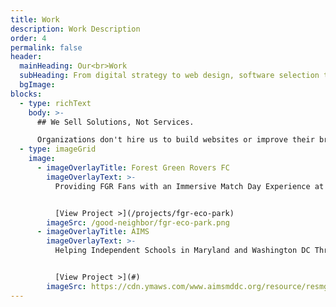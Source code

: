 ```yaml
---
title: Work
description: Work Description
order: 4
permalink: false
header:
  mainHeading: Our<br>Work
  subHeading: From digital strategy to web design, software selection to technology consulting, our work is geared toward helping you do good, <i>better</i>.
  bgImage:
blocks:
  - type: richText
    body: >-
      ## We Sell Solutions, Not Services.

      Organizations don't hire us to build websites or improve their branding. They partner with us to fix pain points, improve outcomes, and drive _real_ results. Check out some of our previous work to get an idea of our capabilities and creativity.
  - type: imageGrid
    image:
      - imageOverlayTitle: Forest Green Rovers FC
        imageOverlayText: >-
          Providing FGR Fans with an Immersive Match Day Experience at the World's Greenest Football Stadium.


          [View Project >](/projects/fgr-eco-park)
        imageSrc: /good-neighbor/fgr-eco-park.png
      - imageOverlayTitle: AIMS
        imageOverlayText: >-
          Helping Independent Schools in Maryland and Washington DC Through a Variety of Digital Training & Technology Workshops.


          [View Project >](#)
        imageSrc: https://cdn.ymaws.com/www.aimsmddc.org/resource/resmgr/homepage/IMG_2230.JPG
---
```


